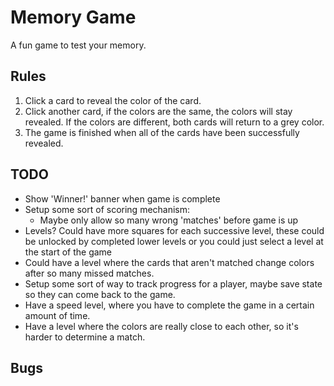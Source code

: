 # Memory Game

A fun game to test your memory.

## Rules

1. Click a card to reveal the color of the card.
2. Click another card, if the colors are the same, the colors will stay revealed. If the colors are different, both cards will return to a grey color.
3. The game is finished when all of the cards have been successfully revealed.

## TODO

- Show 'Winner!' banner when game is complete
- Setup some sort of scoring mechanism:
  - Maybe only allow so many wrong 'matches' before game is up
- Levels? Could have more squares for each successive level, these could be unlocked by completed lower levels or you could just select a level at the start of the game
- Could have a level where the cards that aren't matched change colors after so many missed matches.
- Setup some sort of way to track progress for a player, maybe save state so they can come back to the game.
- Have a speed level, where you have to complete the game in a certain amount of time.
- Have a level where the colors are really close to each other, so it's harder to determine a match.

## Bugs


